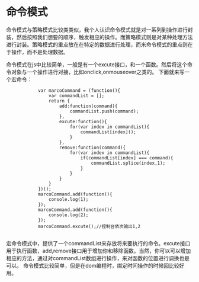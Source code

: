 # 命令模式

命令模式与策略模式比较类类似，我个人认识命令模式就是对一系列到操作进行封装，然后按照我们想要的顺序，触发相应的操作。而策略模式则是对某种处理方法进行封装。策略模式的重点放在在特定的数据进行处理，而米命令模式的重点则在于操作，而不是处理数据。

命令模式在js中比较简单，一般是有一个excute接口，和一个函数。然后将这个命令对象与一个操作进行对接，比如onclick,onmouseover之类的。
下面就来写一个宏命令：

```
			var marcoCommand = (function(){
				var commandList = [];
				return {
					add:function(command){
						commandList.push(command);
					},
					excute:function(){
						for(var index in commandList){
							commandList[index]();
						}
					},
					remove:function(command){
						for(var index in commandList){
							if(commandList[index] === command){
								commandList.splice(index,1);
							}
						}
					}
				}
			})();
			marcoCommand.add(function(){
				console.log(1);
			});
			marcoCommand.add(function(){
				console.log(2);
			});
			marcoCommand.excute();//控制台依次输出1,2
			
```

宏命令模式中，提供了一个commandList来存放将来要执行的命令。excute接口用于执行函数，add,remove接口用于增加你和移除函数。当然，你可以可以增加相应的方法，通过对commandList数组进行操作，来对函数的位置进行调换也是可以。
命令模式比较简单，但是在dom编程时，绑定时间操作的时候回比较好用。